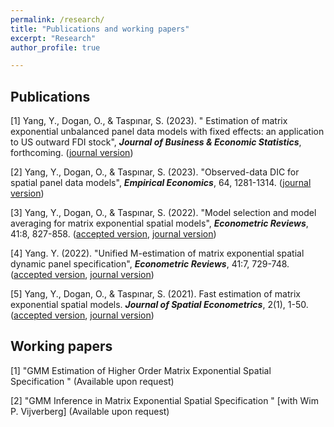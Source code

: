 ```yaml
---
permalink: /research/
title: "Publications and working papers"
excerpt: "Research"
author_profile: true

---
```

## Publications
[1] Yang, Y., Dogan, O.,  & Taspınar, S. (2023). " Estimation of matrix exponential unbalanced panel data models with fixed effects: an application to US outward FDI stock", _**Journal of Business & Economic Statistics**_, forthcoming. ([journal version](https://doi.org/10.1080/07350015.2023.2200486))

[2] Yang, Y., Dogan, O.,  & Taspınar, S. (2023). "Observed-data DIC for spatial panel data models", _**Empirical Economics**_, 64, 1281-1314.  ([journal version](https://link.springer.com/article/10.1007/s00181-022-02286-6)) 

[3] Yang, Y., Dogan, O., & Taspınar, S. (2022). "Model selection and model averaging for matrix exponential spatial models", **_Econometric Reviews_**, 41:8, 827-858. ([accepted version](http://yeyang1.github.io/files/ch4_MS_version_on_website.pdf), [journal version](https://www.tandfonline.com/doi/full/10.1080/07474938.2022.2047507))

[4] Yang. Y. (2022). "Unified M-estimation of matrix exponential spatial dynamic panel specification", **_Econometric Reviews_**, 41:7, 729-748. ([accepted version](http://yeyang1.github.io/files/ch_3_MESDPS_version_on_website.pdf), [journal version](https://www.tandfonline.com/doi/full/10.1080/07474938.2022.2039494))

[5] Yang, Y., Dogan, O., & Taspınar, S. (2021). Fast estimation of matrix exponential spatial models. **_Journal of Spatial Econometrics_**, 2(1), 1-50. ([accepted version](http://yeyang1.github.io/files/paper1.pdf), [journal version]( https://link.springer.com/article/10.1007/s43071-021-00015-2))

## Working papers

[1] "GMM Estimation of Higher Order Matrix Exponential Spatial Specification " (Available upon request)	

[2] "GMM Inference in Matrix Exponential Spatial Specification " [with Wim P. Vijverberg] (Available upon request)


